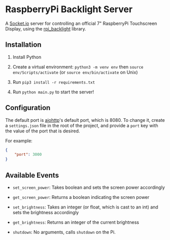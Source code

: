 # RaspberryPi Backlight Server

A [Socket.io](https://python-socketio.readthedocs.io/en/latest/index.html) server for controlling an official 7" RaspberryPi Touchscreen Display,
using the [rpi_backlight](https://pypi.org/project/rpi-backlight/) library.

## Installation

1. Install Python

2. Create a virtual environment: `python3 -m venv env` then `source env/Scripts/activate` (or `source env/bin/activate` on Unix)

3. Run `pip3 install -r requirements.txt`

4. Run `python main.py` to start the server!

## Configuration

The default port is [aiohttp](https://docs.aiohttp.org/en/stable/index.html)'s default port, which is 8080. To change it, create a `settings.json`
file in the root of the project, and provide a `port` key with the value of the port that is desired.

For example:

```json
{
    "port": 3000
}
```

## Available Events

- `set_screen_power`: Takes boolean and sets the screen power accordingly

- `get_screen_power`: Returns a boolean indicating the screen power

- `set_brightness`: Takes an integer (or float, which is cast to an int) and sets the brightness accordingly

- `get_brightness`: Returns an integer of the current brightness

- `shutdown`: No arguments, calls `shutdown` on the Pi.

